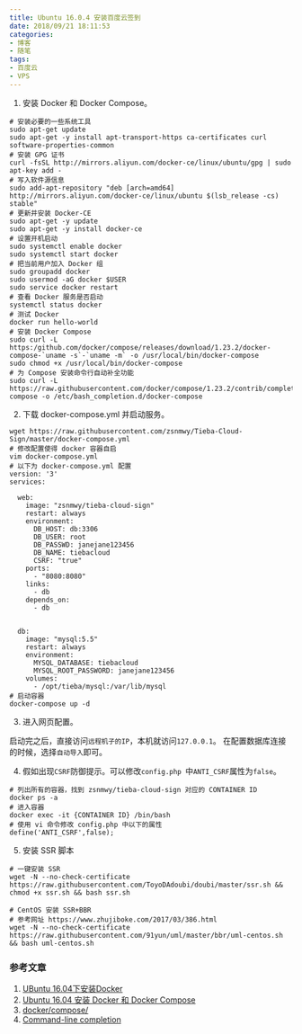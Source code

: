 ```yaml
---
title: Ubuntu 16.0.4 安装百度云签到
date: 2018/09/21 18:11:53
categories: 
- 博客
- 随笔
tags: 
- 百度云
- VPS
---
```


1. 安装 Docker 和 Docker Compose。

```shell
# 安装必要的一些系统工具
sudo apt-get update
sudo apt-get -y install apt-transport-https ca-certificates curl software-properties-common
# 安装 GPG 证书
curl -fsSL http://mirrors.aliyun.com/docker-ce/linux/ubuntu/gpg | sudo apt-key add -
# 写入软件源信息
sudo add-apt-repository "deb [arch=amd64] http://mirrors.aliyun.com/docker-ce/linux/ubuntu $(lsb_release -cs) stable"
# 更新并安装 Docker-CE
sudo apt-get -y update
sudo apt-get -y install docker-ce
# 设置开机启动
sudo systemctl enable docker
sudo systemctl start docker
# 把当前用户加入 Docker 组
sudo groupadd docker
sudo usermod -aG docker $USER
sudo service docker restart
# 查看 Docker 服务是否启动
systemctl status docker
# 测试 Docker 
docker run hello-world
# 安装 Docker Compose
sudo curl -L https:/github.com/docker/compose/releases/download/1.23.2/docker-compose-`uname -s`-`uname -m` -o /usr/local/bin/docker-compose
sudo chmod +x /usr/local/bin/docker-compose
# 为 Compose 安装命令行自动补全功能
sudo curl -L https://raw.githubusercontent.com/docker/compose/1.23.2/contrib/completion/bash/docker-compose -o /etc/bash_completion.d/docker-compose
```

<!--more-->

2. 下载 docker-compose.yml 并启动服务。

```shell
wget https://raw.githubusercontent.com/zsnmwy/Tieba-Cloud-Sign/master/docker-compose.yml
# 修改配置使得 docker 容器自启
vim docker-compose.yml
# 以下为 docker-compose.yml 配置
version: '3'
services:

  web:
    image: "zsnmwy/tieba-cloud-sign"
    restart: always
    environment:
      DB_HOST: db:3306
      DB_USER: root
      DB_PASSWD: janejane123456
      DB_NAME: tiebacloud
      CSRF: "true"
    ports:
      - "8080:8080"
    links:
      - db
    depends_on:
      - db


  db:
    image: "mysql:5.5"
    restart: always
    environment:
      MYSQL_DATABASE: tiebacloud
      MYSQL_ROOT_PASSWORD: janejane123456
    volumes:
      - /opt/tieba/mysql:/var/lib/mysql
# 启动容器
docker-compose up -d
```

3. 进入网页配置。

启动完之后，直接访问`远程机子的IP`，本机就访问`127.0.0.1`。
在配置数据库连接的时候，选择`自动导入`即可。

4. 假如出现`CSRF`防御提示。可以修改`config.php `中`ANTI_CSRF`属性为`false`。

```shell
# 列出所有的容器，找到 zsnmwy/tieba-cloud-sign 对应的 CONTAINER ID
docker ps -a 
# 进入容器
docker exec -it {CONTAINER ID} /bin/bash
# 使用 vi 命令修改 config.php 中以下的属性
define('ANTI_CSRF',false);
```

5. 安装 SSR 脚本

```shell
# 一键安装 SSR
wget -N --no-check-certificate https://raw.githubusercontent.com/ToyoDAdoubi/doubi/master/ssr.sh && chmod +x ssr.sh && bash ssr.sh

# CentOS 安装 SSR+BBR
# 参考网址 https://www.zhujiboke.com/2017/03/386.html
wget -N --no-check-certificate https://raw.githubusercontent.com/91yun/uml/master/bbr/uml-centos.sh && bash uml-centos.sh
```

### 参考文章

1. [UBuntu 16.04下安装Docker](https://yq.aliyun.com/articles/675833)
2. [Ubuntu 16.04 安装 Docker 和 Docker Compose](https://www.jianshu.com/p/77a46925006c)
3. [docker/compose/](https://github.com/docker/compose/releases)
4. [Command-line completion](https://docs.docker.com/compose/completion/)
